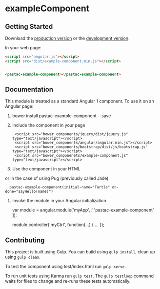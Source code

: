 # exampleComponent



## Getting Started

Download the [production version][min] or the [development version][max].

[min]: https://raw.github.com/philcal/jquery-example-component/master/dist/angular-example-component.min.js
[max]: https://raw.github.com/philcal/jquery-example-component/master/dist/angular-example-component.js

In your web page:

```html
<script src="angular.js"></script>
<script src="dist/example-component.min.js"></script>


<pastac-example-component></pastac-example-component>
```

## Documentation
This module is treated as a standard Angular 1 component. To use it on an Angular page:

1. bower install pastac-example-component --save

1. Include the component in your page

        <script src="bower_components/jquery/dist/jquery.js" type="text/javascript"></script>  
        <script src="bower_components/angular/angular.min.js"></script>  
        <script src="bower_components/bootstrap/dist/js/bootstrap.js" type="text/javascript"></script>  
        <script src="bower_componenets/example-component.js" type="text/javascript"></script>  

1. Use the component in your HTML

      <pastac-example-component initial-name="Turtle" on-done="sayHello(name)"></pastac-example-component>

  or in the case of using Pug (previously called Jade)


      pastac-example-component(initial-name="Turtle" on-done="sayHello(name)")

1. Invoke the module in your Angular initialization


      var module = angular.module('myApp', [ 'pastac-example-component' ]);

      module.controller('myCtrl', function(...) {
        ...
      });


## Contributing
This project is built using Gulp. You can build using `gulp install`, clean up using `gulp clean`.

To test the component using test/index.html run `gulp serve`.

To run unit tests using Karma run `gulp test`.  The `gulp testloop` command waits for files
to change and re-runs these tests automatically.

